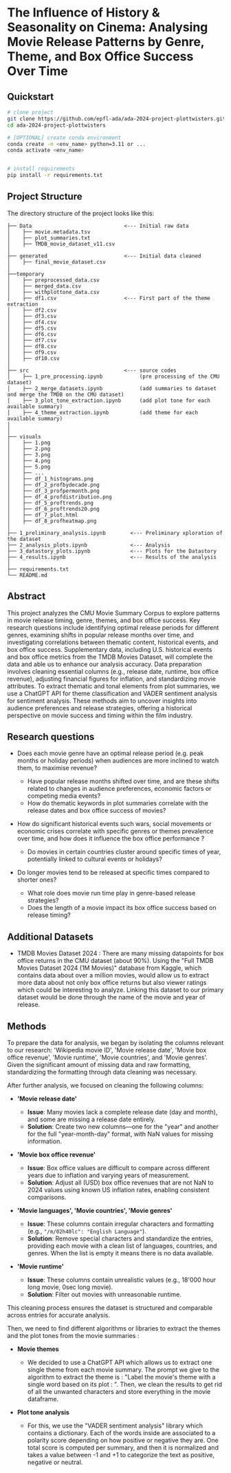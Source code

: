 # The Influence of History & Seasonality on Cinema: Analysing Movie Release Patterns by Genre, Theme, and Box Office Success Over Time

## Quickstart
```bash
# clone project
git clone https://github.com/epfl-ada/ada-2024-project-plottwisters.git
cd ada-2024-project-plottwisters

# [OPTIONAL] create conda environment
conda create -n <env_name> python=3.11 or ...
conda activate <env_name>


# install requirements
pip install -r requirements.txt
```

## Project Structure

The directory structure of the project looks like this:

```
├── Data                              <--- Initial raw data
│    ├── movie.metadata.tsv
│    ├── plot_summaries.txt
│    ├── TMDB_movie_dataset_v11.csv
│
├── generated                         <--- Initial data cleaned
│    ├── final_movie_dataset.csv
│
├──temporary
│    ├── preprocessed_data.csv
│    ├── merged_data.csv
│    ├── withplottone_data.csv
│    ├── df1.csv                      <--- First part of the theme extraction
│    ├── df2.csv
│    ├── df3.csv
│    ├── df4.csv
│    ├── df5.csv
│    ├── df6.csv
│    ├── df7.csv
│    ├── df8.csv
│    ├── df9.csv
│    ├── df10.csv                   
│
├── src                               <--- source codes
│    ├── 1_pre_processing.ipynb            (pre processing of the CMU dataset)
│    ├── 2_merge_datasets.ipynb            (add summaries to dataset and merge the TMDB on the CMU dataset)
│    ├── 3_plot_tone_extraction.ipynb      (add plot tone for each available summary)
│    ├── 4_theme_extraction.ipynb          (add theme for each available summary)
│
│
├── visuals
│    ├── 1.png
│    ├── 2.png
│    ├── 3.png
│    ├── 4.png
│    ├── 5.png
│    ├── ...
│    ├── df_1_histograms.png
│    ├── df_2_profbydecade.png
│    ├── df_3_profpermonth.png
│    ├── df_4_profdistribution.png
│    ├── df_5_proftrends.png
│    ├── df_6_proftrends20.png
│    ├── df_7_plot.html
│    ├── df_8_profheatmap.png
│
├── 1_preliminary_analysis.ipynb        <--- Preliminary xploration of the dataset
├── 2_analysis_plots.ipynb              <--- Analysis
├── 3_datastory_plots.ipynb             <--- Plots for the Datastory
├── 4_results.ipynb                     <--- Results of the analysis
│
├── requirements.txt
└── README.md
```

## Abstract
This project analyzes the CMU Movie Summary Corpus to explore patterns in movie release timing, genre, themes, and box office success. Key research questions include identifying optimal release periods for different genres, examining shifts in popular release months over time, and investigating correlations between thematic content, historical events, and box office success. Supplementary data, including U.S. historical events and box office metrics from the TMDB Movies Dataset, will complete the data and able us to enhance our analysis accuracy. Data preparation involves cleaning essential columns (e.g., release date, runtime, box office revenue), adjusting financial figures for inflation, and standardizing movie attributes. To extract thematic and tonal elements from plot summaries, we use a ChatGPT API for theme classification and VADER sentiment analysis for sentiment analysis. These methods aim to uncover insights into audience preferences and release strategies, offering a historical perspective on movie success and timing within the film industry.

## Research questions
- Does each movie genre have an optimal release period (e.g. peak months or holiday periods) when audiences are more inclined to watch them, to maximise revenue?
  - Have popular release months shifted over time, and are these shifts related to changes in audience preferences, economic factors or competing media events?
  - How do thematic keywords in plot summaries correlate with the release dates and box office success of movies?

- How do significant historical events such wars, social movements or economic crises correlate with specific genres or themes prevalence over time, and how does it influence the box office performance ?
  - Do movies in certain countries cluster around specific times of year, potentially linked to cultural events or holidays?

- Do longer movies tend to be released at specific times compared to shorter ones?
  - What role does movie run time play in genre-based release strategies?
  - Does the length of a movie impact its box office success based on release timing?

## Additional Datasets

- TMDB Movies Dataset 2024 : There are many missing datapoints for box office returns in the CMU dataset (about 90%). Using the "Full TMDB Movies Dataset 2024 (1M Movies)" database from Kaggle, which contains data about over a million movies, would allow us to extract more data about not only box office returns but also viewer ratings which could be interesting to analyze. Linking this dataset to our primary dataset would be done through the name of the movie and year of release. 

## Methods 
To prepare the data for analysis, we began by isolating the columns relevant to our research: 'Wikipedia movie ID', 'Movie release date', 'Movie box office revenue', 'Movie runtime', 'Movie countries', and 'Movie genres'. Given the significant amount of missing data and raw formatting, standardizing the formatting through data cleaning was necessary. 

After further analysis, we focused on cleaning the following columns:
- **'Movie release date'**
  - **Issue**: Many movies lack a complete release date (day and month), and some are missing a release date entirely.
  - **Solution**: Create two new columns—one for the "year" and another for the full "year-month-day" format, with NaN values for missing information.

- **'Movie box office revenue'**
  - **Issue**: Box office values are difficult to compare across different years due to inflation and varying years of measurement.
  - **Solution**: Adjust all (USD) box office revenues that are not NaN to 2024 values using known US inflation rates, enabling consistent comparisons.

- **'Movie languages', 'Movie countries', 'Movie genres'**
  - **Issue**: These columns contain irregular characters and formatting (e.g., `"/m/02h40lc": "English Language"`).
  - **Solution**: Remove special characters and standardize the entries, providing each movie with a clean list of languages, countries, and genres. When the list is empty it means there is no data available.  

- **'Movie runtime'**
  - **Issue**: These columns contain unrealistic values (e.g., 18'000 hour long movie, 0sec long movie).
  - **Solution**: Filter out movies with unreasonable runtime.

This cleaning process ensures the dataset is structured and comparable across entries for accurate analysis.

Then, we need to find different algorithms or libraries to extract the themes and the plot tones from the movie summaries :

- **Movie themes**
  - We decided to use a ChatGPT API which allows us to extract one single theme from each movie summary. The prompt we give to the algorithm to extract the theme is : "Label the movie's theme with a single word based on its plot : ". Then, we clean the results to get rid of all the unwanted characters and store everything in the movie dataframe.

- **Plot tone analysis**
  - For this, we use the "VADER sentiment analysis" library which contains a dictionary. Each of the words inside are associated to a polarity score depending on how positive or negative they are. One total score is computed per summary, and then it is normalized and takes a value between -1 and +1 to categorize the text as positive, negative or neutral.
